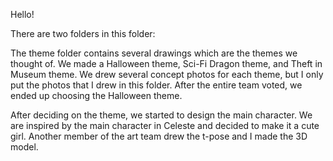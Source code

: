 Hello! 

There are two folders in this folder:

The theme folder contains several drawings which are the themes we thought of. We made a Halloween theme, Sci-Fi Dragon theme, and Theft in Museum theme. We drew several concept photos for each theme, but I only put the photos that I drew in this folder. After the entire team voted, we ended up choosing the Halloween theme.

After deciding on the theme, we started to design the main character. We are inspired by the main character in Celeste and decided to make it a cute girl. Another member of the art team drew the t-pose and I made the 3D model.

